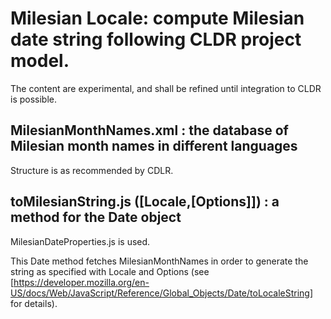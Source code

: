 # Milesian Locale: compute Milesian date string following CLDR project model.
The content are experimental, and shall be refined until integration to CLDR is possible.
## MilesianMonthNames.xml : the database of Milesian month names in different languages
Structure is as recommended by CDLR.
## toMilesianString.js ([Locale,[Options]]) : a method for the Date object
MilesianDateProperties.js is used.

This Date method fetches MilesianMonthNames in order to generate the string as specified with Locale and Options 
(see [https://developer.mozilla.org/en-US/docs/Web/JavaScript/Reference/Global_Objects/Date/toLocaleString] for details).
